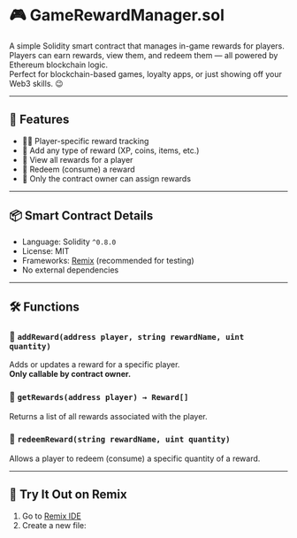 # 🎮 GameRewardManager.sol

A simple Solidity smart contract that manages in-game rewards for players.  
Players can earn rewards, view them, and redeem them — all powered by Ethereum blockchain logic.  
Perfect for blockchain-based games, loyalty apps, or just showing off your Web3 skills. 😉

---

## 🔧 Features

- 🧑‍💻 Player-specific reward tracking  
- 🎁 Add any type of reward (XP, coins, items, etc.)  
- 📝 View all rewards for a player  
- 🧹 Redeem (consume) a reward  
- 🔐 Only the contract owner can assign rewards

---

## 📦 Smart Contract Details

- Language: Solidity `^0.8.0`
- License: MIT
- Frameworks: [Remix](https://remix.ethereum.org) (recommended for testing)
- No external dependencies

---

## 🛠️ Functions

### 🔐 `addReward(address player, string rewardName, uint quantity)`
Adds or updates a reward for a specific player.  
**Only callable by contract owner.**

### 👀 `getRewards(address player) → Reward[]`
Returns a list of all rewards associated with the player.

### 🔄 `redeemReward(string rewardName, uint quantity)`
Allows a player to redeem (consume) a specific quantity of a reward.

---

## 🧪 Try It Out on Remix

1. Go to [Remix IDE](https://remix.ethereum.org)
2. Create a new file:
